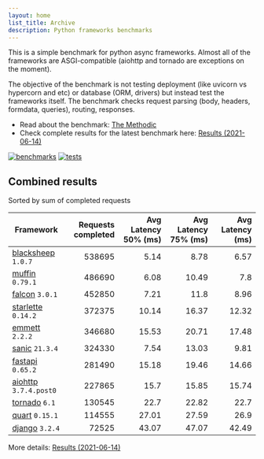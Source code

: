 ```yaml
---
layout: home
list_title: Archive
description: Python frameworks benchmarks
---
```


<script src="https://cdn.jsdelivr.net/npm/chart.js@3.2.1/dist/chart.min.js"></script>

This is a simple benchmark for python async frameworks. Almost all of the
frameworks are ASGI-compatible (aiohttp and tornado are exceptions on the
moment).

The objective of the benchmark is not testing deployment (like uvicorn vs
hypercorn and etc) or database (ORM, drivers) but instead test the frameworks
itself. The benchmark checks request parsing (body, headers, formdata,
queries), routing, responses.

* Read about the benchmark: [The Methodic](methodic.md)
* Check complete results for the latest benchmark here: [Results (2021-06-14)](_posts/2021-06-14-results.md)

[![benchmarks](https://github.com/klen/py-frameworks-bench/actions/workflows/benchmarks.yml/badge.svg)](https://github.com/klen/py-frameworks-bench/actions/workflows/benchmarks.yml)
[![tests](https://github.com/klen/py-frameworks-bench/actions/workflows/tests.yml/badge.svg)](https://github.com/klen/py-frameworks-bench/actions/workflows/tests.yml)

## Combined results

<canvas id="chart" style="margin-bottom: 2em"></canvas>
<script>
    var ctx = document.getElementById('chart').getContext('2d');
    var myChart = new Chart(ctx, {
        type: 'bar',
        data: {
            labels: ['blacksheep','muffin','falcon','starlette','emmett','sanic','fastapi','aiohttp','tornado','quart','django',],
            datasets: [
                {
                    label: '# of requests',
                    data: ['538695','486690','452850','372375','346680','324330','281490','227865','130545','114555','72525',],
                    backgroundColor: [
                        '#4E79A7', '#A0CBE8', '#F28E2B', '#FFBE7D', '#59A14F', '#8CD17D', '#B6992D', '#F1CE63', '#499894', '#86BCB6', '#E15759', '#FF9D9A', '#79706E', '#BAB0AC', '#D37295', '#FABFD2', '#B07AA1', '#D4A6C8', '#9D7660', '#D7B5A6',
                    ]
                },
            ]
        }
    });
</script>

Sorted by sum of completed requests

| Framework | Requests completed | Avg Latency 50% (ms) | Avg Latency 75% (ms) | Avg Latency (ms) |
| --------- | -----------------: | -------------------: | -------------------: | ---------------: |
| [blacksheep](https://pypi.org/project/blacksheep/) `1.0.7` | 538695 | 5.14 | 8.78 | 6.57
| [muffin](https://pypi.org/project/muffin/) `0.79.1` | 486690 | 6.08 | 10.49 | 7.8
| [falcon](https://pypi.org/project/falcon/) `3.0.1` | 452850 | 7.21 | 11.8 | 8.96
| [starlette](https://pypi.org/project/starlette/) `0.14.2` | 372375 | 10.14 | 16.37 | 12.32
| [emmett](https://pypi.org/project/emmett/) `2.2.2` | 346680 | 15.53 | 20.71 | 17.48
| [sanic](https://pypi.org/project/sanic/) `21.3.4` | 324330 | 7.54 | 13.03 | 9.81
| [fastapi](https://pypi.org/project/fastapi/) `0.65.2` | 281490 | 15.18 | 19.46 | 14.66
| [aiohttp](https://pypi.org/project/aiohttp/) `3.7.4.post0` | 227865 | 15.7 | 15.85 | 15.74
| [tornado](https://pypi.org/project/tornado/) `6.1` | 130545 | 22.7 | 22.82 | 22.7
| [quart](https://pypi.org/project/quart/) `0.15.1` | 114555 | 27.01 | 27.59 | 26.9
| [django](https://pypi.org/project/django/) `3.2.4` | 72525 | 43.07 | 47.07 | 42.49


More details: [Results (2021-06-14)](_posts/2021-06-14-results.md)